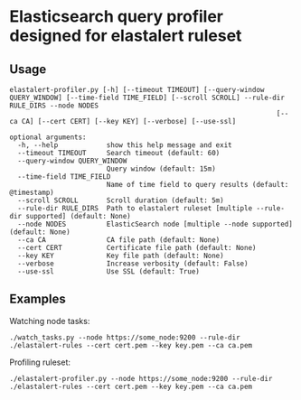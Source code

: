 # Elasticsearch query profiler designed for elastalert ruleset

## Usage

```
elastalert-profiler.py [-h] [--timeout TIMEOUT] [--query-window QUERY_WINDOW] [--time-field TIME_FIELD] [--scroll SCROLL] --rule-dir RULE_DIRS --node NODES
                                                                  [--ca CA] [--cert CERT] [--key KEY] [--verbose] [--use-ssl]

optional arguments:
  -h, --help            show this help message and exit
  --timeout TIMEOUT     Search timeout (default: 60)
  --query-window QUERY_WINDOW
                        Query window (default: 15m)
  --time-field TIME_FIELD
                        Name of time field to query results (default: @timestamp)
  --scroll SCROLL       Scroll duration (default: 5m)
  --rule-dir RULE_DIRS  Path to elastalert ruleset [multiple --rule-dir supported] (default: None)
  --node NODES          ElasticSearch node [multiple --node supported] (default: None)
  --ca CA               CA file path (default: None)
  --cert CERT           Certificate file path (default: None)
  --key KEY             Key file path (default: None)
  --verbose             Increase verbosity (default: False)
  --use-ssl             Use SSL (default: True)
```

## Examples

Watching node tasks:

`./watch_tasks.py --node https://some_node:9200 --rule-dir ./elastalert-rules --cert cert.pem --key key.pem --ca ca.pem`

Profiling ruleset:

`./elastalert-profiler.py --node https://some_node:9200 --rule-dir ./elastalert-rules --cert cert.pem --key key.pem --ca ca.pem `
